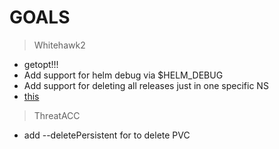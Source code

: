 # GOALS

> Whitehawk2

- getopt!!!
- Add support for helm debug via $HELM_DEBUG
- Add support for deleting all releases just in one specific NS
- [this](https://github.com/BarelElbaz/helm-delete-all/issues/4)

> ThreatACC

- add --deletePersistent for to delete PVC
